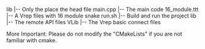 lib
|-- Only the place the head file
main.cpp
|-- The main code
16_module.ttt
|-- A Vrep files with 16 module snake
run.sh
|-- Build and run the project
lib
|-- The remote API files
VLib
|-- The Vrep basic connect files


More Important:
Please do not modify the "CMakeLists" if 
you are not familiar with cmake.
